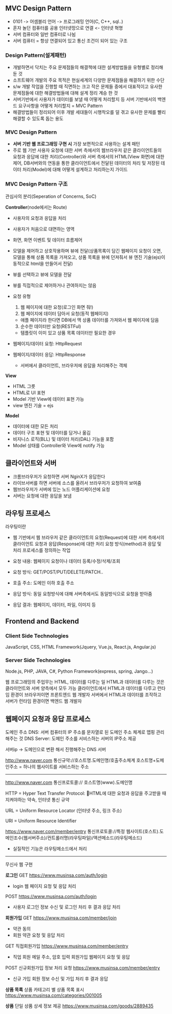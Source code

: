 ## MVC Design Pattern

- 0101 -> 어셈블리 언어 -> 프로그래밍 언어(C, C++, sql..)
- 혼자 놀던 컴퓨터를 공용 인터넷망으로 연결 <- 인터넷 혁명
- 서버 컴퓨터와 일반 컴퓨터로 나뉨
- 서버 컴퓨터 = 항상 연결되어 있고 통신 조건이 되어 있는 구조
### Design Pattern(설계패턴)

- 개발하면서 닥치는 주요 문제점들의 해결책에 대한 설계방법들을 유형별로 정리해둔 것
- 소프트웨어 개발의 주요 목적은 현실세계의 다양한 문제점들을 해결하기 위한 수단
- s/w 개발 작업을 진행할 때 직면하는 크고 작은 문제들 중에서 대표적이고 유사한 문제점들에 대한 해결방법들에 대해 설계 정리 계승 한 것
- 서버기반에서 사용자가 데이터를 보낼 때 어떻게 처리할지 등 서버 기반에서의 백엔드 요구사항을 어떻게 처리할지 = MVC Pattern
- 해결방법들이 정리되어 이후 개발 세대들이 시행착오를 덜 겪고 유사한 문제를 빨리 해결할 수 있도록 돕는 용도
### MVC Design Pattern

- **서버 기반 웹 프로그래밍 구현 시** 가장 보편적으로 사용하는 설계 패턴
- 주로 웹 기반 사용자 요청에 대한 서버 측에서의 웹브라우저 같은 클라이언트들의 요청과 응답에 대한 처리(Controller)와 서버 측에서의 HTML(View 화면)에 대한 제어, DB서버와의 연동을 통한 클라이언트에서 전달된 데이터의 처리 및 저장된 데이터 처리(Model)에 대해 어떻게 설계하고 처리하는지 가이드

### MVC Design Pattern 구조

관심사의 분리(Seperation of Concerns, SoC)

**Controller**(node에서는 Route)
- 사용자의 요청과 응답을 처리
- 사용자가 처음으로 대면하는 영역
- 화면, 화면 이벤트 및 데이터 흐름제어
- 모델을 제어하고 상호작용하며 뷰에 전달(상품목록이 담긴 웹페이지 요청이 오면, 모델을 통해 상품 목록을 가져오고, 상품 목록을 뷰에 던져줘서 뷰 엔진 기술(ejs)이 동적으로 html을 만들어서 전달)
- 뷰를 선택하고 뷰에 모델을 전달
- 뷰를 직접적으로 제어하거나 관여하지는 않음

- 요청 유형 
	1. 웹 페이지에 대한 요청(로그인 화면 줘!)
	2. 웹 페이지에 데이터 담아서 요청(동적 웹페이지)
	- 애플 페이지라 한다면 DB에서 맥 상품 데이터를 가져와서 웹 페이지에 담음
	3. 순수한 데이터만 요청(RESTFul)
	- 템플릿이 이미 있고 상품 목록 데이터만 필요한 경우
- 웹페이지/데이터 요청: HttpRequest
- 웹페이지/데이터 응답: HttpResponse
	- 서버에서 클라이언트, 브라우저에 응답을 처리해주는 객체

**View**
- HTML 그릇
- HTML로 UI 표현
- Model 기반 View에 데이터 표현 가능
- view 엔진 기술 = ejs

**Model**
- 데이터에 대한 모든 처리
- 데이터 구조 표현 및 데이터를 담거나 옮김
- 비지니스 로직(BLL) 및 데이터 처리(DAL) 기능을 포함
- Model 상태를 Controller와 View에 notify 가능

## 클라이언트와 서버
- 크롬브라우저가 요청하면 서버 NginX가 응답한다
- 라이브서버를 하면 서버에 소스를 올려서 브라우저가 요청하여 보여줌
- 웹브라우저가 서버에 있는 노드 어플리케이션에 요청
- 서버는 요청에 대한 응답을 보냄

## 라우팅 프로세스

라우팅이란
- 웹 기반에서 웹 브라우저 같은 클라이언트의 요청(Request)에 대한 서버 측에서의 클라이언트 요청과 응답(Response)에 대한 처리 요청 방식(method)과 응답 및 처리 프로세스를 정의하는 작업

- 요청 내용: 웹페이지 요청이나 데이터 등록/수정/삭제/조회
- 요청 방식: GET/POST/PUT/DELETE/PATCH..
- 호출 주소: 도메인 이하 호출 주소
- 응답 방식: 동일 요청방식에 대해 서버측에서도 동일방식으로 요청을 받아줌
- 응답 결과: 웹페이지, 데이터, 파일, 이미지 등

## Frontend and Backend
### Client Side Technologies
JavaScript, CSS, HTML
Framework(Jquery, Vue.js, React.js, Angular.js)

### Server Side Technologies
Node.js, PHP, JAVA, C#, Python
Framework(express, spring, Jango...)

웹 프로그래밍의 주업무는 HTML, 데이터를 다루는 일
HTML과 데이터를 다루는 것은 클라이언트와 서버 양측에서 모두 가능
클라이언트에서 HTML과 데이터를 다루고 런타임 환경이 브라우저이면 프론트엔드 웹 개발자
서버에서 HTML과 데이터를 조작하고 서버가 런타임 환경이면 백엔드 웹 개발자

## 웹페이지 요청과 응답 프로세스

도메인 주소
DNS: 서버 컴퓨터의 IP 주소를 문자열로 된 도메인 주소 체계로 맵핑 관리해주는 것
DNS Server: 도메인 주소를 서비스하는 서버의 IP주소 제공

서버ip -> 도메인으로 변환 해서 진행해주는 DNS 서버

http://www.naver.com
통신규약://호스트명.도메인명/호출주소체계
호스트명+도메인주소 = 하나의 웹사이트를 서비스하는 주소


---
http://www.naver.com
통신프로토콜:// 호스트명(www).도메인명

HTTP = Hyper Text Transfer Protocol: HTML에 대한 요청과 응답을 주고받을 때 지켜야하는 약속, 인터넷 통신 규약

URL = Uniform Resource Locator (인터넷 주소, 링크 주소)

URI = Uniform Resource Identifier

https://www.naver.com/member/entry
통신프로토콜://특정 웹사이트(호스트).도메인조수(웹서버주소)/컨트롤러명(라우팅파일)/액션메소드(라우팅메소드)

- 실질적인 기능은 라우팅메소드에서 처리 

---
무신사 웹 구현

**로그인**
GET
https://www.musinsa.com/auth/login
- login 웹 페이지 요청 및 응답 처리

POST
https://www.musinsa.com/auth/login
- 사용자 로그인 정보 수신 및 로그인 처리 후 결과 응답 처리 

**회원가입**
GET 
https://www.musinsa.com/member/join
- 약관 동의
- 회원 약관 요청 및 응답 처리

GET 직접회원가입
https://www.musinsa.com/member/entry
- 직업 회원 메일 주소, 암호 입력 회원가입 웹페이지 요청 및 응답

POST 신규회원가입 정보 처리 요청
https://www.musinsa.com/member/entry
- 신규 가입 회원 정보 수신 및 가입 처리 후 결과 응답

**상품 목록**
상품 카테고리 별 상품 목록 표시
https://www.musinsa.com/categories/001005

**상품**
단일 상품 상세 정보 제공
https://www.musinsa.com/goods/2889435
